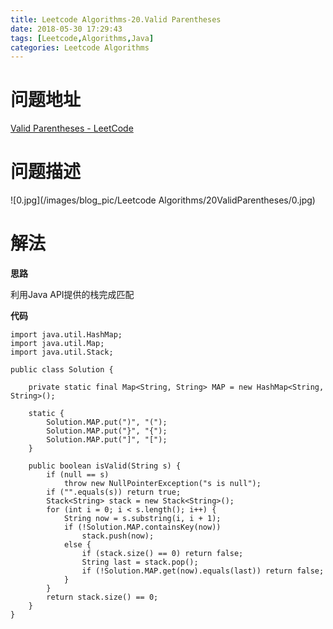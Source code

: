 ```yaml
---
title: Leetcode Algorithms-20.Valid Parentheses
date: 2018-05-30 17:29:43
tags: [Leetcode,Algorithms,Java]
categories: Leetcode Algorithms
---
```


# 问题地址

[Valid Parentheses - LeetCode](https://leetcode.com/problems/valid-parentheses/description/)

# 问题描述

![0.jpg](/images/blog_pic/Leetcode Algorithms/20ValidParentheses/0.jpg)

<!-- more -->

# 解法

**思路**

利用Java API提供的栈完成匹配

**代码**

```
import java.util.HashMap;
import java.util.Map;
import java.util.Stack;

public class Solution {

    private static final Map<String, String> MAP = new HashMap<String, String>();

    static {
        Solution.MAP.put(")", "(");
        Solution.MAP.put("}", "{");
        Solution.MAP.put("]", "[");
    }

    public boolean isValid(String s) {
        if (null == s)
            throw new NullPointerException("s is null");
        if ("".equals(s)) return true;
        Stack<String> stack = new Stack<String>();
        for (int i = 0; i < s.length(); i++) {
            String now = s.substring(i, i + 1);
            if (!Solution.MAP.containsKey(now))
                stack.push(now);
            else {
                if (stack.size() == 0) return false;
                String last = stack.pop();
                if (!Solution.MAP.get(now).equals(last)) return false;
            }
        }
        return stack.size() == 0;
    }
}
```